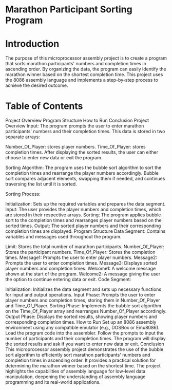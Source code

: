 # Marathon Participant Sorting Program
# Introduction
The purpose of this microprocessor assembly project is to create a program that sorts marathon participants' numbers and completion times in ascending order. By organizing the data, the program can easily identify the marathon winner based on the shortest completion time. This project uses the 8086 assembly language and implements a step-by-step process to achieve the desired outcome.

# Table of Contents
Project Overview
Program Structure
How to Run
Conclusion
Project Overview
Input:
The program prompts the user to enter marathon participants' numbers and their completion times. This data is stored in two separate arrays:

Number_Of_Player: stores player numbers.
Time_Of_Player: stores completion times.
After displaying the sorted results, the user can either choose to enter new data or exit the program.

Sorting Algorithm:
The program uses the bubble sort algorithm to sort the completion times and rearrange the player numbers accordingly. Bubble sort compares adjacent elements, swapping them if needed, and continues traversing the list until it is sorted.

Sorting Process:

Initialization: Sets up the required variables and prepares the data segment.
Input: The user provides the player numbers and completion times, which are stored in their respective arrays.
Sorting: The program applies bubble sort to the completion times and rearranges player numbers based on the sorted times.
Output: The sorted player numbers and their corresponding completion times are displayed.
Program Structure
Data Segment:
Contains variables and messages used throughout the program.

Limit: Stores the total number of marathon participants.
Number_Of_Player: Stores the participant numbers.
Time_Of_Player: Stores the completion times.
Message1: Prompts the user to enter player numbers.
Message2: Prompts the user to enter completion times.
Message3: Displays sorted player numbers and completion times.
Welcome1: A welcome message shown at the start of the program.
Welcome2: A message giving the user the option to continue entering data or exit.
Code Segment:

Initialization: Initializes the data segment and sets up necessary functions for input and output operations.
Input Phase: Prompts the user to enter player numbers and completion times, storing them in Number_Of_Player and Time_Of_Player.
Sorting Phase: Implements the bubble sort algorithm on the Time_Of_Player array and rearranges Number_Of_Player accordingly.
Output Phase: Displays the sorted results, showing player numbers and corresponding completion times.
How to Run
Set up an 8086 assembly environment using any compatible emulator (e.g., DOSBox or Emu8086).
Load the program code into the assembler.
Follow the prompts to input the number of participants and their completion times.
The program will display the sorted results and ask if you want to enter new data or exit.
Conclusion
This microprocessor assembly project demonstrates the use of the bubble sort algorithm to efficiently sort marathon participants' numbers and completion times in ascending order. It provides a practical solution for determining the marathon winner based on the shortest time. The project highlights the capabilities of assembly language for low-level data manipulation, deepening the understanding of assembly language programming and its real-world applications.
